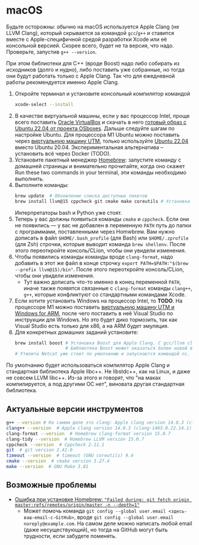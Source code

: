 # macOS
Будьте осторожны: обычно на macOS используется Apple Clang (не LLVM Clang), который скрывается за командой `gcc`/`g++` и ставится вместе с Apple-специфичной средой разработки Xcode
или её консольной версией.
Скорее всего, будет не та версия, что надо. Проверьте, запустив `g++ --version`.

При этом библиотеки для C++ (вроде Boost) надо либо собирать из исходников (долго и нудно), либо поставить уже собранные, но тогда они будут работать только с Apple Clang.
Так что для ежедневной работы рекомендуется именно Apple Clang.

1. Откройте терминал и установите консольный компилятор командой
   ```bash
   xcode-select --install
   ```
2. В качестве виртуальной машины, если у вас процессор Intel, проще всего поставить [Oracle VirtualBox](https://www.virtualbox.org/) и скачать в него [готовый образ с Ubuntu 22.04 от проекта OSboxes](https://www.osboxes.org/ubuntu/). Дальше следуйте шагам по настройке Ubuntu.
   Для процессора M1 Ubuntu можно поставить через [виртуальную машину UTM](https://mac.getutm.app/gallery/ubuntu-20-04), только используйте [Ubuntu 22.04](https://mirror.yandex.ru/ubuntu-cdimage/releases/22.04.3/release/ubuntu-22.04.3-live-server-arm64.iso) вместо Ubuntu 20.04.
   Экспериментальная альтернатива – установить всё через Docker (TODO).
3. Установите пакетный менеджер [Homebrew](https://brew.sh/): запустите команду с домашней страницы и внимательно прочитайте, когда оно скажет Run these two commands in your terminal, эти команды необходимо выполнить. 
4. Выполните команды:
   ```bash
   brew update  # Обновление списка доступных пакетов
   brew install llvm@15 cppcheck git cmake make coreutils # Установка инструментов LLVM, cppcheck не той версии, git, cmake, make, вспомогательной команды timeout
   ```
   Интерпретаторы bash и Python уже стоят.
5. Теперь у вас должны появиться команды `cmake` и `cppcheck`.
   Если они не появились — у вас не добавлен в переменную `PATH` путь до папки с программами, поставленными через Homwbrew.
   Вам нужно дописать в файл `$HOME/.bash_profile` (для Bash) или `$HOME/.zprofile` (для Zsh) строчки, которые выводит команда `brew shellenv`.
   После этого переоткройте консоль/CLion, чтобы они увидели изменения.
6. Чтобы появились команды команды вроде `clang-format`,
   надо добавить в этот же файл в конце строчку `export PATH=$PATH:"$(brew --prefix llvm@15)/bin"`.
   После этого переоткройте консоль/CLion, чтобы они увидели изменения. 
   * Тут важно дописать что-то именно в конец переменной `PATH`, иначе также появятся связанные с `clang-format` команды `clang++`, `g++`, которые конфликтуют со стандартными командами Xcode.
7. Если хотите установить Windows на процессор Intel, то **TODO**.
   На процессоре M1 можно поставить [виртуальную машину UTM и Windows for ARM](https://mac.getutm.app/gallery/windows-10), после чего поставить в неё Visual Studio по инструкции для Windows.
   Но это будет дико тормозить, так как Visual Studio есть только для x86, а на ARM будет эмуляция.
8. Для конкретных домашних заданий установите:
   ```bash
   brew install boost # Установка Boost для Apple Clang. С gcc/llvm clang из Homebrew будет странно не компилироваться и/или странно падать!
                      # Библиотека Boost может оказаться более новой версии, чем требуется.
   # Утилита Netcat уже стоит по умолчанию и запускается командой nc.
   ```

По умолчанию будет использоваться компилятор Apple Clang и стандартная библиотека Apple libc++.
Не libstdc++, как на Linux, и даже не совсем LLVM libc++.
Из-за этого и говорят, что "на маках компилируется, а под другими ОС нет", виновата другая стандартная библиотека.


## Актуальные версии инструментов
```bash
g++ --version # На самом деле это clang: Apple clang version 14.0.3 (clang-1403.0.22.14.1)
clang++ --version  # Apple clang version 14.0.3 (clang-1403.0.22.14.1)
clang-format --version  # Homebrew clang-format version 15.0.7
clang-tidy --version  # Homebrew LLVM version 15.0.7
cppcheck --version  # Cppcheck 2.11.1
git  # git version 2.42.0
timeout --version  # timeout (GNU coreutils) 9.4
cmake --version  # cmake version 3.27.4
make --version  # GNU Make 3.81
```

## Возможные проблемы
* [Ошибка при установке Homebrew: `"Failed during: git fetch origin master:refs/remotes/origin/master -n --depth=1"`](https://stackoverflow.com/questions/39836190/homebrew-install-failed-during-git-fetch-origin-masterrefs-remotes-origin-mas)
    * Может помочь команда `git config --global user.email <здесь-ваш-email-с-GitHub>`, вроде `git config --global user.email noreply@example.com`.
      На самом деле можно написать любой email (даже несуществующий), но тогда на GitHub могут быть трудности, если забудете поменять.
